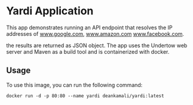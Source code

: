# Yardi Application

This app demonstrates running an API endpoint that resolves the IP addresses of 
www.google.com, 
www.amazon.com
www.facebook.com. 

the results are returned as JSON object.
The app uses the Undertow web server and Maven as a build tool and is containerized with docker. 

## Usage

To use this image, you can run the following command:

```docker run -d -p 80:80 --name yardi deankamali/yardi:latest```
